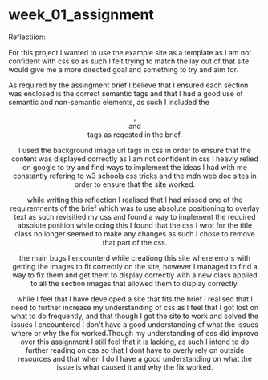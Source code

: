# week_01_assignment

Reflectiion:

For this project I wanted to use the example site as a template as I am not confident with css so as such I felt trying to match the lay out of that site would give me a more directed goal and something to try and aim for.

As required by the assingment brief I believe that I ensured each section was enclosed is the correct semantic tags and that I had a good use of semantic and non-semantic elements, as such I included the <header>,<nav> and <footer> tags as reqested in the brief.

I used the background image url tags in css in order to ensure that the content was displayed correctly as I am not confident in css I heavly relied on google to try and find ways to implement the ideas I had with me constantly refering to w3 schools css tricks and the mdn web doc sites in order to ensure that the site worked.

while writing this reflection I realised that I had missed one of the requiremnents of the brief which was to use absolute positioning to overlay text as such revisitied my css and found a way to implement the required absolute position while doing this I found that the css I wrot for the title class no longer seemed to make any changes as such I chose to remove that part of the css.

the main bugs I encounterd while creationg this site where errors with getting the images to fit correctly on the site, however I managed to find a way to fix them and get them to display correctly with a new class applied to all the section images that allowed them to display correctly.

while I feel that I have developed a site that fits the brief I realised that I need to further increase my understanding of css as I feel that I got lost on what to do frequently, and that though I got the site to work and solved the issues I encountered I don't have a good understanding of what the issues where or why the fix worked.Though my understanding of css did improve over this assignment I still feel that it is lacking, as such I intend to do further reading on css so that I dont have to overly rely on outside resources and that when I do I have a good understanding on what the issue is what caused it and why the fix worked.
